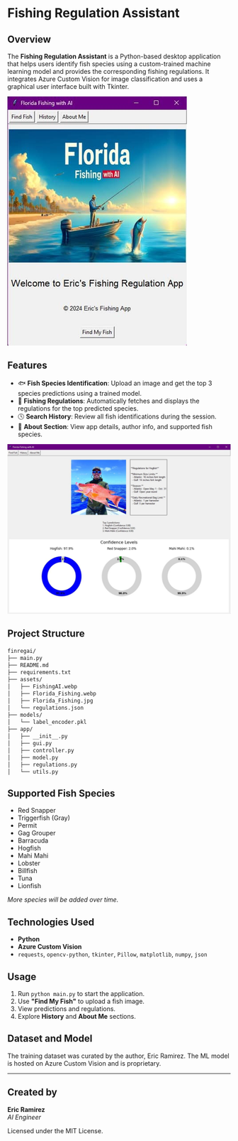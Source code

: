 # Fishing Regulation Assistant

## Overview
The **Fishing Regulation Assistant** is a Python-based desktop application that helps users identify fish species using a custom-trained machine learning model and provides the corresponding fishing regulations. It integrates Azure Custom Vision for image classification and uses a graphical user interface built with Tkinter.

![Welcome.jpg](assets/Welcome.jpg)

## Features
- 🐟 **Fish Species Identification**: Upload an image and get the top 3 species predictions using a trained model.
- 📜 **Fishing Regulations**: Automatically fetches and displays the regulations for the top predicted species.
- 🕓 **Search History**: Review all fish identifications during the session.
- 👤 **About Section**: View app details, author info, and supported fish species.

![Prediction.jpg](assets/Prediction.jpg)

## Project Structure

```
finregai/
├── main.py
├── README.md
├── requirements.txt
├── assets/
│   ├── FishingAI.webp
│   ├── Florida_Fishing.webp
│   ├── Florida_Fishing.jpg
│   └── regulations.json
├── models/
│   └── label_encoder.pkl
├── app/
│   ├── __init__.py
│   ├── gui.py
│   ├── controller.py
│   ├── model.py
│   ├── regulations.py
│   └── utils.py
```

## Supported Fish Species
- Red Snapper
- Triggerfish (Gray)
- Permit
- Gag Grouper
- Barracuda
- Hogfish
- Mahi Mahi
- Lobster
- Billfish
- Tuna
- Lionfish

*More species will be added over time.*

## Technologies Used
- **Python**
- **Azure Custom Vision**
- `requests`, `opencv-python`, `tkinter`, `Pillow`, `matplotlib`, `numpy`, `json`

## Usage
1. Run `python main.py` to start the application.
2. Use **"Find My Fish"** to upload a fish image.
3. View predictions and regulations.
4. Explore **History** and **About Me** sections.

## Dataset and Model
The training dataset was curated by the author, Eric Ramirez. The ML model is hosted on Azure Custom Vision and is proprietary.

---

## Created by
**Eric Ramirez**  
_AI Engineer_

Licensed under the MIT License.